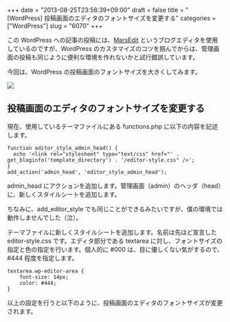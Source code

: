 +++
date = "2013-08-25T23:58:39+09:00"
draft = false
title = "[WordPress] 投稿画面のエディタのフォントサイズを変更する"
categories = ["WordPress"]
slug = "6070"
+++

この WordPress への記事の投稿には、[MarsEdit](https://itunes.apple.com/jp/app/marsedit-blog-editor-for-wordpress/id402376225?mt=12&uo=4&at=11l3RT) というブログエディタを使用しているのですが、WordPress のカスタマイズのコツを掴んでからは、管理画面の投稿も同じように便利な環境を作れないかと試行錯誤しています。

今回は、WordPress の投稿画面のフォントサイズを大きくしてみます。

![](/images/2013/08/textarea-font-size-1.png)

## 投稿画面のエディタのフォントサイズを変更する

現在、使用しているテーマファイルにある functions.php に以下の内容を記述します。

```
function editor_style_admin_head() {
  echo '<link rel="stylesheet" type="text/css" href="' . get_bloginfo('template_directory') . '/editor-style.css" />';
}
add_action('admin_head', 'editor_style_admin_head');
```

admin_head にアクションを追加します。管理画面（admin）のヘッダ（head）に、新しくスタイルシートを追加します。

ちなみに、add_editor_style でも同じことができるみたいですが、僕の環境では動作しませんでした（泣）。

テーマファイルに新しくスタイルシートを追加します。名前は先ほど宣言した editor-style.css です。エディタ部分である textarea に対し、フォントサイズの指定と色の指定を行います。個人的に #000 は、目に優しくない気がするので、#444 程度を指定します。

```
textarea.wp-editor-area {
	font-size: 14px;
	color: #444;
}
```

以上の設定を行うと以下のように、投稿画面のエディタのフォントサイズが変更されます。
